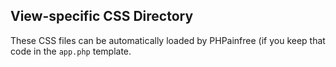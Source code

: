## View-specific CSS Directory
These CSS files can be automatically loaded by PHPainfree (if you keep that
code in the `app.php` template.
